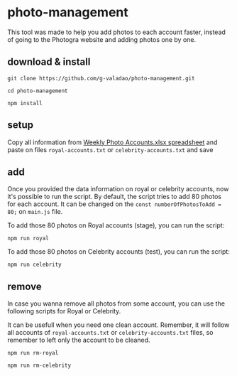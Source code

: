 # photo-management

This tool was made to help you add photos to each account faster, instead of going to the Photogra website and adding photos one by one.

## download & install

```
git clone https://github.com/g-valadao/photo-management.git
```

```
cd photo-management
```

```
npm install
```

## setup
Copy all information from [Weekly Photo Accounts.xlsx spreadsheet](https://rccl.sharepoint.com/:x:/s/DigitalPhoto/Efz8hBH5-vdKrYs1H4OuEGABnRF954kkJdFjc2KfrSpGjw?e=aoXV1d) and paste on files `royal-accounts.txt` or `celebrity-accounts.txt` and save

## add
Once you provided the data information on royal or celebrity accounts, now it's possible to run the script. 
By default, the script tries to add 80 photos for each account. It can be changed on the `const numberOfPhotosToAdd = 80;` on `main.js` file.

To add those 80 photos on Royal accounts (stage), you can run the script:
```
npm run royal
```

To add those 80 photos on Celebrity accounts (test), you can run the script:
```
npm run celebrity
```

## remove
In case you wanna remove all photos from some account, you can use the following scripts for Royal or Celebrity.

It can be usefull when you need one clean account. Remember, it will follow all accounts of `royal-accounts.txt` or `celebrity-accounts.txt` files, so remember to left only the account to be cleaned. 
```
npm run rm-royal
```

```
npm run rm-celebrity
```



